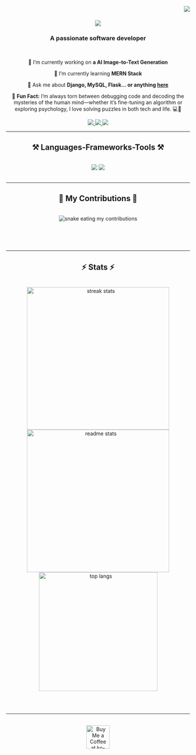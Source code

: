 <img align="right" src="https://visitor-badge.laobi.icu/badge?page_id=vaibhavvagrawall.vaibhavvagrawall" />

<h1 align="center">
    <img src="https://readme-typing-svg.herokuapp.com/?font=Righteous&size=35&center=true&vCenter=true&width=500&height=70&duration=4000&lines=Hi+There!+👋;+I'm+Vaibhav+Agrawal!;" />
</h1>

<h3 align="center">A passionate software developer</h3>

<br/>

<div align="center">
 
 🔭 I’m currently working on **a AI Image-to-Text Generation**
 
 🌱 I’m currently learning **MERN Stack**

💬 Ask me about **Django, MySQL, Flask... or anything [here](https://github.com/vaibhavvagrawall/vaibhavvagrawall/issues)**

🤖 **Fun Fact:** I’m always torn between debugging code and decoding the mysteries of the human mind—whether it’s fine-tuning an algorithm or exploring psychology, I love solving puzzles in both tech and life. 💻🧠

 </div>
 
<div align="center"> 
  <a href="mailto:vaibhav.18.agrawal@gmail.com">
    <img src="https://img.shields.io/badge/Gmail-333333?style=for-the-badge&logo=gmail&logoColor=red" />
  </a>
  <a href="https://linkedin.com/in/vaibhavvagrawall" target="_blank">
    <img src="https://img.shields.io/badge/LinkedIn-0077B5?style=for-the-badge&logo=linkedin&logoColor=white" target="_blank" />
  </a>
  <a href="https://leetcode.com/u/vaibhavvagrawall/)" target="_blank">
     <img src="https://img.shields.io/badge/LeetCode-000000?style=for-the-badge&logo=LeetCode&logoColor=white" target="_blank" />
  </a>
</div>

 <hr/>
 
<h2 align="center">⚒️ Languages-Frameworks-Tools ⚒️</h2>
<br/>
<div align="center">
    <img src="https://skillicons.dev/icons?i=python,bootstrap,c,c++,html,css,vscode,github,figma,git" />
    <img src="https://skillicons.dev/icons?i=javascript,mongodb,java,r,mysql,flask,django,sqlite3,postgresql,powerbi" /><br>
</div>

<br/>
<hr/>

<div align="center">
  <h2>🐍 My Contributions 🐍</h2>
  <br>
  <img alt="snake eating my contributions" src="https://raw.githubusercontent.com/vaibhavvagrawall/vaibhavvagrawall/output/github-contribution-grid-snake.svg" />
  
  <br/><br/><br/>
</div>

<hr/>

<h2 align="center">⚡ Stats ⚡</h2>
<br>
<div align=center>
  <img width=390 src="https://github-readme-streak-stats-vaibhavvagrawall.vercel.app/?user=vaibhavvagrawall&count_private=true&theme=react&border_radius=10" alt="streak stats"/>
  <img width=390 src="https://github-readme-stats-vaibhavvagrawall.vercel.app/api?username=vaibhavvagrawall&count_private=true&show_icons=true&theme=react&rank_icon=github&border_radius=10" alt="readme stats" />
  <br/>
  <img width=325 align="center" src="https://github-readme-stats-vaibhavvagrawall.vercel.app/api/top-langs/?username=vaibhavvagrawall&hide=HTML&langs_count=8&layout=compact&theme=react&border_radius=10&size_weight=0.5&count_weight=0.5&exclude_repo=github-readme-stats" alt="top langs" />
</div>

<br/><br/>

<hr/>

<br/>

<div align="center">
<a href='https://ko-fi.com/V7V4RAK9C' target='_blank'><img height='64' style='border:0px;height:64px;' src='https://storage.ko-fi.com/cdn/kofi1.png?v=3' border='0' alt='Buy Me a Coffee at ko-fi.com' /></a>
</div>

<br/>
